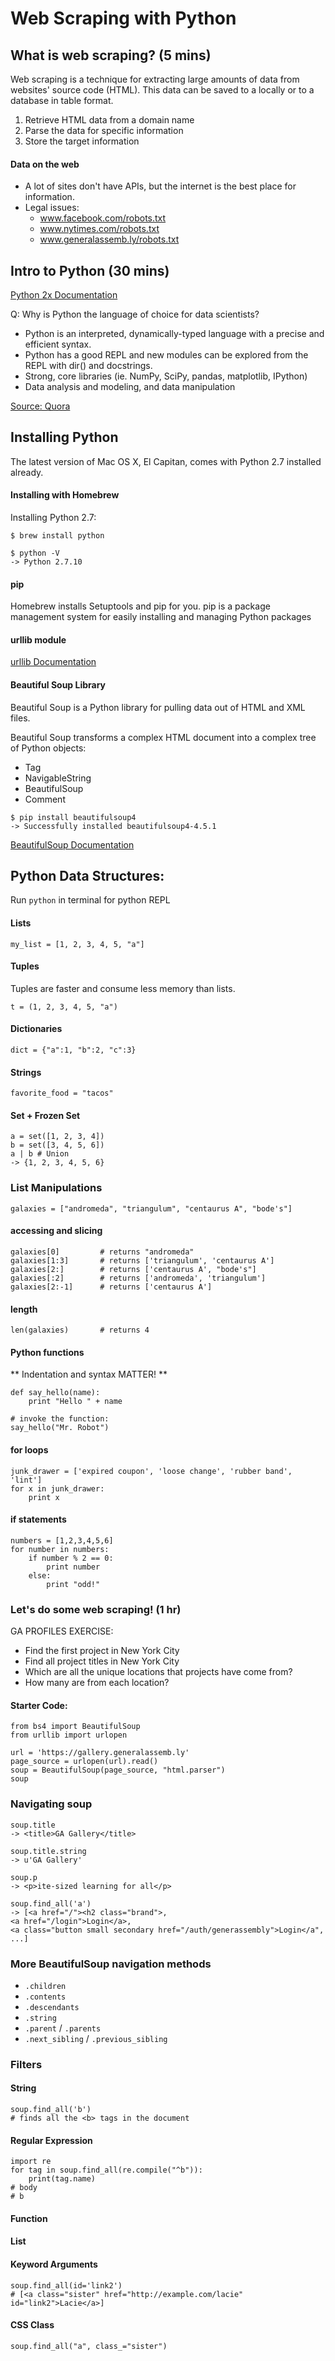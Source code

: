 # Web Scraping with Python

## What is web scraping? (5 mins)
Web scraping is a technique for extracting large amounts of data from websites' source code (HTML). This data can be saved to a locally or to a database in table format.

1. Retrieve HTML data from a domain name
2. Parse the data for specific information
3. Store the target information

#### Data on the web

- A lot of sites don't have APIs, but the internet is the best place for information.
- Legal issues:
    - www.facebook.com/robots.txt
    - www.nytimes.com/robots.txt
    - www.generalassemb.ly/robots.txt

## Intro to Python (30 mins)
[Python 2x Documentation](https://docs.python.org/2/)

Q: Why is Python the language of choice for data scientists?
- Python is an interpreted, dynamically-typed language with a precise and efficient syntax.
- Python has a good REPL and new modules can be explored from the REPL with dir() and docstrings.
- Strong, core libraries (ie. NumPy, SciPy, pandas, matplotlib, IPython)
- Data analysis and modeling, and data manipulation

[Source: Quora](https://www.quora.com/Why-is-Python-a-language-of-choice-for-data-scientists)

## Installing Python
The latest version of Mac OS X, El Capitan, comes with Python 2.7 installed already.

#### Installing with Homebrew
Installing Python 2.7:
```
$ brew install python
```

```
$ python -V
-> Python 2.7.10
```

#### pip
Homebrew installs Setuptools and pip for you.
pip is a package management system for easily installing and managing Python packages

#### urllib module

[urllib Documentation](https://docs.python.org/2/library/urllib.html)

#### Beautiful Soup Library
Beautiful Soup is a Python library for pulling data out of HTML and XML files.

Beautiful Soup transforms a complex HTML document into a complex tree of Python objects:
- Tag
- NavigableString
- BeautifulSoup
- Comment

```
$ pip install beautifulsoup4
-> Successfully installed beautifulsoup4-4.5.1
```

[BeautifulSoup Documentation](https://www.crummy.com/software/BeautifulSoup/bs4/doc/)

## Python Data Structures:
Run `python` in terminal for python REPL

#### Lists

```
my_list = [1, 2, 3, 4, 5, "a"]
```

#### Tuples
Tuples are faster and consume less memory than lists.
```
t = (1, 2, 3, 4, 5, "a")
```

#### Dictionaries
```
dict = {"a":1, "b":2, "c":3}
```

#### Strings
```
favorite_food = "tacos"
```

#### Set + Frozen Set
```
a = set([1, 2, 3, 4])
b = set([3, 4, 5, 6])
a | b # Union
-> {1, 2, 3, 4, 5, 6}
```

### List Manipulations
```
galaxies = ["andromeda", "triangulum", "centaurus A", "bode's"]
```
#### accessing and slicing
```
galaxies[0]         # returns "andromeda"
galaxies[1:3]       # returns ['triangulum', 'centaurus A']
galaxies[2:]        # returns ['centaurus A', "bode's"]
galaxies[:2]        # returns ['andromeda', 'triangulum']
galaxies[2:-1]      # returns ['centaurus A']
```

#### length
```
len(galaxies)       # returns 4
```

#### Python functions
** Indentation and syntax MATTER! **
```
def say_hello(name):
    print "Hello " + name

# invoke the function:
say_hello("Mr. Robot")
```


#### for loops
```
junk_drawer = ['expired coupon', 'loose change', 'rubber band', 'lint']
for x in junk_drawer:
    print x

```

#### if statements

```
numbers = [1,2,3,4,5,6]
for number in numbers:
    if number % 2 == 0:
        print number
    else:
        print "odd!"

```

### Let's do some web scraping! (1 hr)

GA PROFILES EXERCISE:

- Find the first project in New York City
- Find all project titles in New York City
- Which are all the unique locations that projects have come from?
- How many are from each location?

#### Starter Code:

```
from bs4 import BeautifulSoup
from urllib import urlopen

url = 'https://gallery.generalassemb.ly'
page_source = urlopen(url).read()
soup = BeautifulSoup(page_source, "html.parser")
soup
```

### Navigating soup
```
soup.title
-> <title>GA Gallery</title>

soup.title.string
-> u'GA Gallery'

soup.p
-> <p>ite-sized learning for all</p>

soup.find_all('a')
-> [<a href="/"><h2 class="brand">,
<a href="/login">Login</a>,
<a class="button small secondary href="/auth/generassembly">Login</a",
...]
```

### More BeautifulSoup navigation methods
- `.children`
- `.contents`
- `.descendants`
- `.string`
- `.parent` / `.parents`
- `.next_sibling` / `.previous_sibling`

### Filters

#### String
```
soup.find_all('b')
# finds all the <b> tags in the document
```

#### Regular Expression
```
import re
for tag in soup.find_all(re.compile("^b")):
    print(tag.name)
# body
# b
```

#### Function
#### List
#### Keyword Arguments
```
soup.find_all(id='link2')
# [<a class="sister" href="http://example.com/lacie" id="link2">Lacie</a>]
```

#### CSS Class
```
soup.find_all("a", class_="sister")
```
